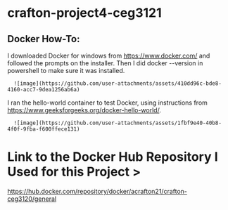 # crafton-project4-ceg3121


## Docker How-To:

I downloaded Docker for windows from https://www.docker.com/ and followed the prompts on the installer. Then I did docker --version in powershell to make sure it was installed.
  
      ![image](https://github.com/user-attachments/assets/410dd96c-bde8-4160-acc7-9dea1256ab6a)
      
  
I ran the hello-world container to test Docker, using instructions from https://www.geeksforgeeks.org/docker-hello-world/.
  
      ![image](https://github.com/user-attachments/assets/1fbf9e40-40b8-4f0f-9fba-f600ffece131)
  


# Link to the Docker Hub Repository I Used for this Project > 
  https://hub.docker.com/repository/docker/acrafton21/crafton-ceg3120/general

